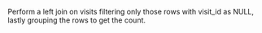 Perform a left join on visits filtering only those rows with visit_id as NULL, lastly grouping the rows to get the count.

